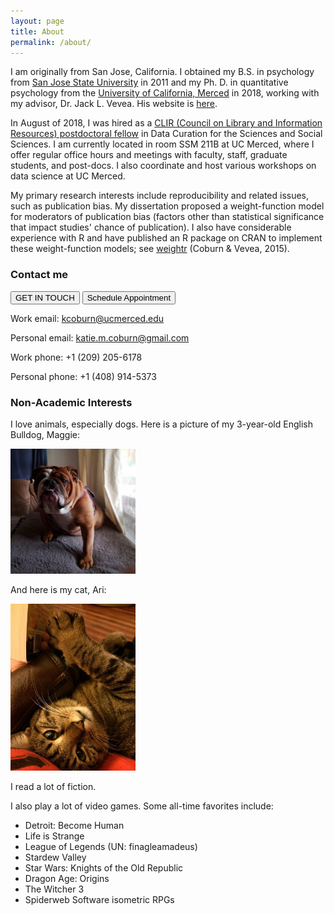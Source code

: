 ```yaml
---
layout: page
title: About
permalink: /about/
---
```


I am originally from San Jose, California. I obtained my B.S. in psychology from [San Jose State University](http://www.sjsu.edu/) in 2011 and my Ph. D. in quantitative psychology from the [University of California, Merced](https://www.ucmerced.edu/) in 2018, working with my advisor, Dr. Jack L. Vevea. His website is [here](http://faculty.ucmerced.edu/jvevea/).

In August of 2018, I was hired as a [CLIR (Council on Library and Information Resources) postdoctoral fellow](https://www.clir.org/fellowships/postdoc/fellowsupdate/) in Data Curation for the Sciences and Social Sciences. I am currently located in room SSM 211B at UC Merced, where I offer regular office hours and meetings with faculty, staff, graduate students, and post-docs. I also coordinate and host various workshops on data science at UC Merced.

My primary research interests include reproducibility and related issues, such as publication bias. My dissertation proposed a weight-function model for moderators of publication bias (factors other than statistical significance that impact studies' chance of publication). I also have considerable experience with R and have published an R package on CRAN to implement these weight-function models; see [weightr](https://cran.r-project.org/web/packages/weightr/index.html) (Coburn & Vevea, 2015).

### Contact me

<script src="https://code.jquery.com/jquery-3.3.1.min.js"></script>
<script src="https://api3.libcal.com/js/myscheduler.min.js"></script>
<script>
jQuery(function(){
   jQuery("#mysched_45482").LibCalMySched({iid: 4052, lid: 0, gid: 0, uid: 45482, width: 560, height: 680, title: 'Make an Appointment'});
});
</script>
<!-- Place the following link anywhere in your page. Make sure the id "mysched_45482" matches with the above code: jQuery("#mysched_45482")  //-->
<button class = "mysched_45482" type="introbutton">GET IN TOUCH</button>
<button id="mysched_45482" href="#">Schedule Appointment</button>

Work email: [kcoburn@ucmerced.edu](mailto:kcoburn@ucmerced.edu)

Personal email: [katie.m.coburn@gmail.com](mailto:katie.m.coburn@gmail.com)

Work phone: +1 (209) 205-6178

Personal phone: +1 (408) 914-5373

### Non-Academic Interests

I love animals, especially dogs. Here is a picture of my 3-year-old English Bulldog, Maggie:

<img src="/images/Maggie_pretty.jpg" width="200">

And here is my cat, Ari:

<img src="/images/ari_cute.jpg" width="200">

I read a lot of fiction.

I also play a lot of video games. Some all-time favorites include:
  - Detroit: Become Human
  - Life is Strange
  - League of Legends (UN: finagleamadeus)
  - Stardew Valley
  - Star Wars: Knights of the Old Republic
  - Dragon Age: Origins
  - The Witcher 3
  - Spiderweb Software isometric RPGs
